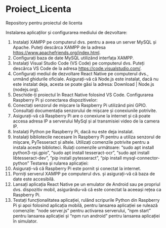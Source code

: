 # Proiect_Licenta
Repository pentru proiectul de licenta

Instalarea aplicaților și configurarea mediului de dezvoltare:
1.	Instalați XAMPP pe computerul dvs. pentru a avea un server MySQL și Apache. Puteți descărca XAMPP de la adresa https://www.apachefriends.org/index.html.
2.	Configurați baza de date MySQL utilizând interfața XAMPP. 
3.	Instalați Visual Studio Code (VS Code) pe computerul dvs. Puteți descărca VS Code de la adresa https://code.visualstudio.com/.
4.	Configurați mediul de dezvoltare React Native pe computerul dvs., urmând ghidurile oficiale. Asigurați-vă că Node.js este instalat, dacă nu este instalat deja, acesta se poate găsi la adresa: Download | Node.js (nodejs.org).
5.	Deschide-ți proiectul în React Native folosind VS Code.
Configurarea Raspberry Pi și conectarea dispozitivelor:
1.	Conectați senzorul de mișcare la Raspberry Pi utilizând pini GPIO. Consultați documentația senzorului de mișcare și conexiunile potrivite.
2.	Asigurați-vă că Raspberry Pi are o conexiune la internet și că poate accesa adresa IP a serverului MySql și al transmisiei video de la camera IP.
3.	Instalați Python pe Raspberry Pi, dacă nu este deja instalat.
4.	Instalați bibliotecile necesare în Raspberry Pi pentru a utiliza senzorul de mișcare, PyTesseract și altele. Utilizați comenzile potrivite pentru a instala aceste biblioteci. Rulați comenzile următoare:
“sudo apt install python3-rpi.gpio”, “sudo apt install tesseract-ocr”, “sudo apt install libtesseract-dev”, “pip install pytesseract”, “pip install mysql-connector-python”
Testarea și rularea aplicației:
1.	Asigurați-vă că Raspberry Pi este pornit și conectat la internet.
2.	Porniți serverul XAMPP pe computerul dvs. și asigurați-vă că baza de date este accesibilă.
3.	Lansați aplicația React Native pe un emulator de Android sau pe propriul dvs. dispozitiv mobil, asigurându-vă că este conectat la aceeași rețea ca Raspberry Pi.
4.	Testați funcționalitatea aplicației, rulând scripurile Python din Raspberry Pi și apoi folosind aplicația mobilă, pentru lansarea aplicației se rulează comenzile: “node server.js” pentru activarea serverului, “npm start” pentru lansarea aplicației și “npm run android” pentru lansarea aplicației în simulator.
